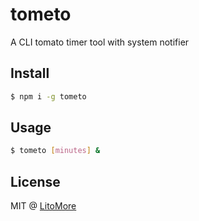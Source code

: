 # tometo

A CLI tomato timer tool with system notifier

## Install

```bash
$ npm i -g tometo
```

## Usage

```bash
$ tometo [minutes] &
```

## License

MIT @ [LitoMore](https://github.com/LitoMore)
